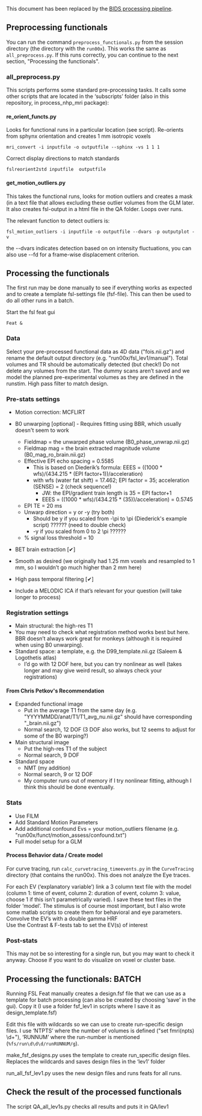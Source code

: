 This document has been replaced by the [BIDS processing pipeline](BIDS_processing.md).


Preprocessing functionals
-------------------------

You can run the command `preprocess_functionals.py` from the session directory (the directory with the `run00x`). This works the same as `all_preprocess.py`. If this runs correctly, you can continue to the next section, "Processing the functionals".

### all_preprocess.py
This scripts performs some standard pre-processing tasks. It calls some other scripts that are located in the ‘subscripts’ folder (also in this repository, in process_nhp_mri package):

#### re_orient_functs.py
	
Looks for functional runs in a particular location (see script).
Re-orients from sphynx orientation and creates 1 mm isotropic voxels

    mri_convert -i inputfile -o outputfile --sphinx -vs 1 1 1

Correct display directions to match standards

    fslreorient2std inputfile  outputfile
    
#### get_motion_outliers.py
	
This takes the functional runs, looks for motion outliers and creates a mask (in a text file that allows excluding these outlier volumes from the GLM later.
It also creates fsl-output in a html file in the QA folder.
Loops over runs.

The relevant function to detect outliers is:
 
    fsl_motion_outliers -i inputfile -o outputfile --dvars -p outputplot -v

the --dvars indicates detection based on on intensity fluctuations, you can also use --fd for a frame-wise displacement criterion.


Processing the functionals
--------------------------

The first run may be done manually to see if everything works as expected and to create a template fsl-settings file (fsf-file). This can then be used to do all other runs in a batch.

Start the fsl feat gui

    Feat &

### Data

Select your pre-processed functional data as 4D data ("fois.nii.gz") and rename the default output directory (e.g. "run00x/fsl_lev1/manual").
Total volumes and TR should be automatically detected (but check!)
Do not delete any volumes from the start. The dummy scans aren’t saved and we model the planned pre-experimental volumes as they are defined in the runstim.
High pass filter to match design.

### Pre-stats settings

* Motion correction: MCFLIRT
* B0 unwarping [optional] - Requires fitting using BBR, which usually doesn't seem to work
  * Fieldmap = the unwarped phase volume (B0_phase_unwrap.nii.gz)
  * Fieldmap mag = the brain extracted magnitude volume (B0_mag_ro_brain.nii.gz)
  * Effective EPI echo spacing = 0.5585 
    * This is based on Diederik’s formula: EEES =  ((1000 * wfs)/(434.215 * (EPI factor+1))/acceleration)
    * with wfs (water fat shift) = 17.462; EPI factor = 35; acceleration (SENSE) = 2 (check sequence!)
      * JW: the EPI/gradient train length is 35 = EPI factor+1
      * EEES =  ((1000 * wfs)/(434.215 * (35))/acceleration) = 0.5745
  * EPI TE = 20 ms
  * Unwarp direction = y or  -y (try both)
    * Should be y if you scaled from -\pi to \pi (Diederick's example script)  ?????? (need to double check)
    * -y if you scaled from 0 to  2 \pi ??????
  * % signal loss threshold = 10
  
* BET brain extraction [✔]
* Smooth as desired (we originally had 1.25 mm voxels and resampled to 1 mm, so I wouldn’t go much higher than 2 mm here)
* High pass temporal filtering [✔]
* Include a MELODIC ICA if that’s relevant for your question (will take longer to process)

### Registration settings

* Main structural: the high-res T1 
* You may need to check what registration method works best but here. BBR doesn’t always work great for monkeys (although it is required when using B0 unwarping).
* Standard space: a template, e.g. the D99_template.nii.gz (Saleem & Logothetis atlas)
  * I’d go with 12 DOF here, but you can try nonlinear as well (takes longer and may give weird result, so always check your registrations)
  
#### From Chris Petkov's Recommendation

* Expanded functional image
  * Put in the average T1 from the same day (e.g. "YYYYMMDD/anat/T1/T1_avg_nu.nii.gz" should have corresponding "_brain.nii.gz")
  * Normal search, 12 DOF (3 DOF also works, but 12 seems to adjust for some of the B0 warping?)
* Main structural image 
  * Put the high-res T1 of the subject
  * Normal search, 9 DOF
* Standard space
  * NMT (my addition)
  * Normal search, 9 or 12 DOF
  * My computer runs out of memory if I try nonlinear fitting, although I think this should be done eventually.

### Stats

* Use FILM
* Add Standard Motion Parameters
* Add additional confound Evs = your motion_outliers filename (e.g. "run00x/funct/motion_assess/confound.txt")
* Full model setup for a GLM

#### Process Behavior data / Create model

For curve tracing, run `calc_curvetracing_timeevents.py` in the `CurveTracing` directory (that contains the run00x). This does not analyze the Eye traces.

For each EV (‘explanatory variable’) link a 3 column text file with the model (column 1: time of event, column 2: duration of event, column 3: value, choose 1 if this isn’t parametrically varied).
I save these text files in the folder ‘model’. The stimulus is of course most important, but I also wrote some matlab scripts to create them for behavioral and eye parameters.
Convolve the EV’s with a double gamma HRF			
Use the Contrast & F-tests tab to set the EV(s) of interest

### Post-stats
This may not be so interesting for a single run, but you may want to check it anyway.
Choose if you want to do visualize on voxel or cluster base.


Processing the functionals: BATCH
---------------------------------

Running FSL Feat manually creates a design.fsf file that we can use as a template for batch processing (can also be created by choosing ‘save’ in the gui). Copy it (I use a folder fsf_lev1 in scripts where I save it as design_template.fsf)

Edit this file with wildcards so we can use to create run-specific design files. I use ‘NTPTS’ where the number of volumes is defined ("set fmri(npts) \d+"), ‘RUNNUM’ where the run-number is mentioned (`%fs/run\d\d\d/runRUNNUM/g`).

make_fsf_designs.py
uses the template to create run_specific design files. Replaces the wildcards and saves design files in the ‘lev1’ folder

run_all_fsf_lev1.py
uses the new design files and runs feats for all runs.


Check the result of the processed functionals
---------------------------------------------

The script QA_all_lev1s.py checks all results and puts it in QA/lev1
